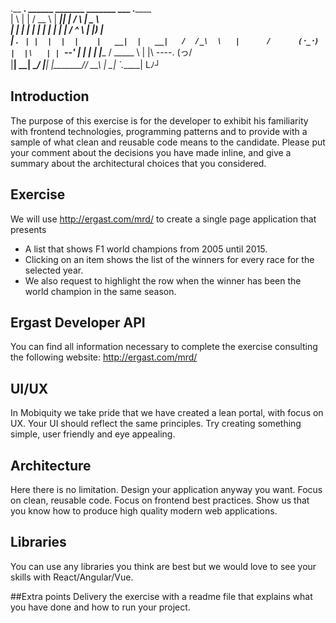 .__   __.   ______       _______  _______     ___      .______      
|  \ |  |  /  __  \     |   ____||   ____|   /   \     |   _  \     
|   \|  | |  |  |  |    |  |__   |  |__     /  ^  \    |  |_)  |    
|  . `  | |  |  |  |    |   __|  |   __|   /  /_\  \   |      /      (･_･)  
|  |\   | |  `--'  |    |  |     |  |____ /  _____  \  |  |\  \----. (っ/  
|__| \__|  \______/     |__|     |_______/__/     \__\ | _| `._____| Lﾉ┘   

##  Introduction
The purpose of this exercise is for the developer to exhibit his familiarity with frontend technologies, 
programming patterns and to provide with a sample of what clean and reusable code means to the candidate.
Please put your comment about the decisions you have made inline, and give a summary about the architectural choices that you considered.

## Exercise
We will use http://ergast.com/mrd/ to create a single page application that presents 
- A list that shows F1 world champions from 2005 until 2015.
- Clicking on an item shows the list of the winners for every race for the selected year.
- We also request to highlight the row when the winner has been the world champion in the same season.
   
## Ergast Developer API
You can find all information necessary to complete the exercise consulting the following website: http://ergast.com/mrd/

## UI/UX
In Mobiquity we take pride that we have created a lean portal, with focus on UX. Your UI should reflect the same principles. Try creating something simple, user friendly and eye appealing.

## Architecture
Here there is no limitation. Design your application anyway you want. Focus on clean, reusable code. Focus on frontend best practices. 
Show us that you know how to produce high quality modern web applications.

## Libraries
You can use any libraries you think are best but we would love to see your skills with React/Angular/Vue.

##Extra points
Delivery the exercise with a readme file that explains what you have done and how to run your project.
   
